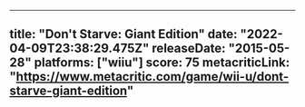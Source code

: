 
---
title: "Don't Starve: Giant Edition"
date: "2022-04-09T23:38:29.475Z"
releaseDate: "2015-05-28"
platforms: ["wiiu"]
score: 75
metacriticLink: "https://www.metacritic.com/game/wii-u/dont-starve-giant-edition"
---
